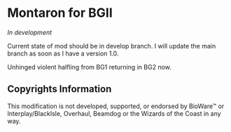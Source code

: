 # Montaron for BGII
*In development*

Current state of mod should be in develop branch.
I will update the main branch as soon as I have a version 1.0.

Unhinged violent halfling from BG1 returning in BG2 now.

## Copyrights Information
This modification is not developed, supported, or endorsed by BioWare™ or Interplay/BlackIsle, Overhaul, Beamdog or the Wizards of the Coast in any way.
